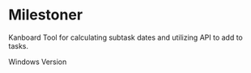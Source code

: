 # Milestoner
Kanboard Tool for calculating subtask dates and utilizing API to add to tasks.

Windows Version
